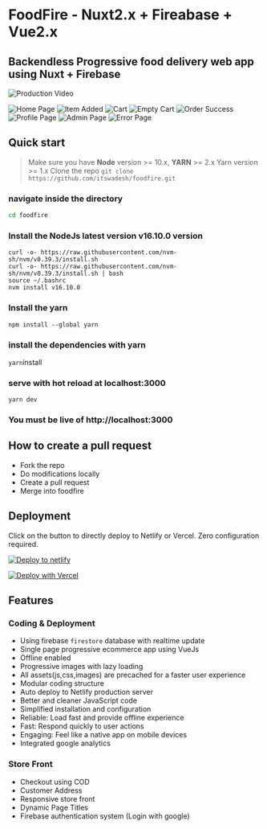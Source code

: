 # FoodFire - Nuxt2.x + Fireabase + Vue2.x

## Backendless Progressive food delivery web app using Nuxt + Firebase

<img src="https://i.imgur.com/v2B8eeD.gif" title="Production Video"/>

![Home Page](https://github.com/itswadesh/foodfire/blob/master/static/screenshots/index.jpg?raw=true)
![Item Added](https://github.com/itswadesh/foodfire/blob/master/static/screenshots/item-added.jpg?raw=true)
![Cart](https://github.com/itswadesh/foodfire/blob/master/static/screenshots/cart.jpg?raw=true)
![Empty Cart](https://github.com/itswadesh/foodfire/blob/master/static/screenshots/empty.jpg?raw=true)
![Order Success](https://github.com/itswadesh/foodfire/blob/master/static/screenshots/success.jpg?raw=true)
![Profile Page](https://github.com/itswadesh/foodfire/blob/master/static/screenshots/profile.jpg?raw=true)
![Admin Page](https://github.com/itswadesh/foodfire/blob/master/static/screenshots/admin.jpg?raw=true)
![Error Page](https://github.com/itswadesh/foodfire/blob/master/static/screenshots/error.jpg?raw=true)

## Quick start

> Make sure you have **Node** version >= 10.x, **YARN** >= 2.x
> Yarn version >= 1.x
> Clone the repo
> `git clone https://github.com/itswadesh/foodfire.git`


### navigate inside the directory

```bash
cd foodfire
```

### Install the NodeJs latest version v16.10.0 version
    curl -o- https://raw.githubusercontent.com/nvm-sh/nvm/v0.39.3/install.sh
    curl -o- https://raw.githubusercontent.com/nvm-sh/nvm/v0.39.3/install.sh | bash
    source ~/.bashrc
    nvm install v16.10.0
 
### Install the yarn

    npm install --global yarn


### install the dependencies with yarn

`yarn`install


### serve with hot reload at localhost:3000

`yarn dev`

### You must be live of http://localhost:3000

## How to create a pull request

- Fork the repo
- Do modifications locally
- Create a pull request
- Merge into foodfire

## Deployment

Click on the button to directly deploy to Netlify or Vercel. Zero configuration required.

<a href="https://app.netlify.com/start/deploy?repository=https://github.com/itswadesh/foodfire" aria-label="Click to deploy into netlify">
<img src="https://www.netlify.com/img/deploy/button.svg" alt="Deploy to netlify">
</a>

[![Deploy with Vercel](https://vercel.com/button)](https://vercel.com/new/clone?repository-url=https%3A%2F%2Fgithub.com%2Fitswadesh%2Ffoodfire&demo-title=Foodfire)

## Features

### Coding & Deployment

- Using firebase `firestore` database with realtime update
- Single page progressive ecommerce app using VueJs
- Offline enabled
- Progressive images with lazy loading
- All assets(js,css,images) are precached for a faster user experience
- Modular coding structure
- Auto deploy to Netlify production server
- Better and cleaner JavaScript code
- Simplified installation and configuration
- Reliable: Load fast and provide offline experience
- Fast: Respond quickly to user actions
- Engaging: Feel like a native app on mobile devices
- Integrated google analytics

### Store Front

- Checkout using COD
- Customer Address
- Responsive store front
- Dynamic Page Titles
- Firebase authentication system (Login with google)
